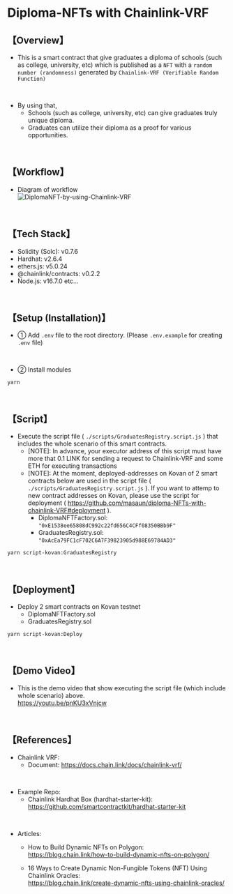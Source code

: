 # Diploma-NFTs with Chainlink-VRF
## 【Overview】
- This is a smart contract that give graduates a diploma of schools (such as college, university, etc) which is published as a `NFT` with a `random number (randomness)` generated by `Chainlink-VRF (Verifiable Random Function) ` 

<br>

- By using that, 
  - Schools (such as college, university, etc) can give graduates truly unique diploma.
  - Graduates can utilize their diploma as a proof for various opportunities. 

<br>

## 【Workflow】
- Diagram of workflow  
  ![DiplomaNFT-by-using-Chainlink-VRF](https://user-images.githubusercontent.com/19357502/143765171-84e61627-7b75-4d24-86e7-00014c39c854.jpg)

<br>

## 【Tech Stack】
- Solidity (Solc): v0.7.6
- Hardhat: v2.6.4
- ethers.js: v5.0.24
- @chainlink/contracts: v0.2.2
- Node.js: v16.7.0
etc...

<br>

## 【Setup (Installation)】
- ① Add `.env` file to the root directory. 
  (Please `.env.example` for creating `.env` file)

<br>

- ② Install modules 
```
yarn
```

<br>

## 【Script】
- Execute the script file ( `./scripts/GraduatesRegistry.script.js` ) that includes the whole scenario of this smart contracts.
  - [NOTE]: In advance, your executor address of this script must have more that 0.1 LINK for sending a request to Chainlink-VRF and some ETH for executing transactions
  - [NOTE]: At the moment, deployed-addresses on Kovan of 2 smart contracts below are used in the script file ( `./scripts/GraduatesRegistry.script.js` ). If you want to attemp to new contract addresses on Kovan, please use the script for deployment ( https://github.com/masaun/diploma-NFTs-with-chainlink-VRF#deployment ). 
    - DiplomaNFTFactory.sol: `"0xE1538ee65808dC992c22fd656C4CFf08350BBb9F"`
    - GraduatesRegistry.sol: `"0xAcEa79FC1cF702C6A7F39823905d988E69784AD3"`
```
yarn script-kovan:GraduatesRegistry
```

<br>

## 【Deployment】
- Deploy 2 smart contracts on Kovan testnet
  - DiplomaNFTFactory.sol
  - GraduatesRegistry.sol
```
yarn script-kovan:Deploy
```

<br>

## 【Demo Video】
- This is the demo video that show executing the script file (which include whole scenario) above.  
  https://youtu.be/pnKU3xVnjcw

<br>

## 【References】
- Chainlink VRF:
  - Document: https://docs.chain.link/docs/chainlink-vrf/

<br>

- Example Repo: 
  - Chainlink Hardhat Box (hardhat-starter-kit): https://github.com/smartcontractkit/hardhat-starter-kit

<br>

- Articles:
  - How to Build Dynamic NFTs on Polygon:   
    https://blog.chain.link/how-to-build-dynamic-nfts-on-polygon/

  - 16 Ways to Create Dynamic Non-Fungible Tokens (NFT) Using Chainlink Oracles:  
    https://blog.chain.link/create-dynamic-nfts-using-chainlink-oracles/